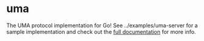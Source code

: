 # uma

The UMA protocol implementation for Go! See ../examples/uma-server for a sample implementation and check out
the [full documentation](https://app.lightspark.com/docs/uma-sdk/introduction) for more info.